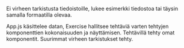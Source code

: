 
Ei virheen tarkistusta tiedoistoille, lukee esimerkki tiedostoa tai täysin samalla formaatilla olevaa.

App.js käsittelee datan, Exercise hallitsee tehtäviä varten tehtyjen komponenttien kokonaisuuden ja näyttämisen. Tehtävillä tehty omat komponentit. Suurimmat virheen tarkistukset tehty.
